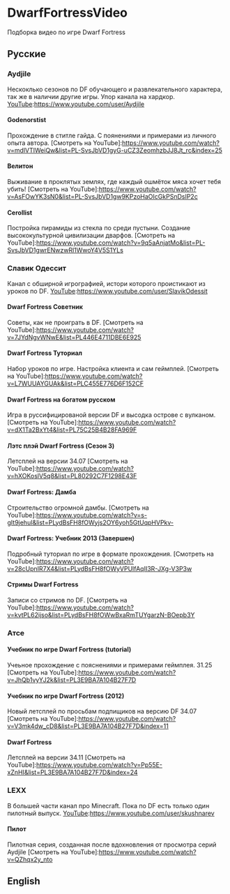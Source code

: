 # DwarfFortressVideo
Подборка видео по игре Dwarf Fortress

## Русские

### Aydjile
Нескоклько сезонов по DF обучающего и развлекательного характера, так же в наличии другие игры. Упор канала на хардкор.
[YouTube]:https://www.youtube.com/user/Aydjile

#### Godenorstist
Прохождение в ститле гайда. С поянениями и примерами из личного опыта автора.
[Смотреть на YouTube]:https://www.youtube.com/watch?v=mdlVTIWeiQw&list=PL-SvsJbVD1gyG-uCZ3ZeomhzbJJ8Jt_rc&index=25

#### Велитон
Выживание в проклятых землях, где каждый ошмёток мяса хочет тебя убить! 
[Смотреть на YouTube]:https://www.youtube.com/watch?v=AsFOwYK3sN0&list=PL-SvsJbVD1gw9KPzoHaOIcGkPSnDsIP2c

#### Cerollist
Постройка пирамиды из стекла по среди пустыни. Создание высококультурной цивилизации дварфов.
[Смотреть на YouTube]:https://www.youtube.com/watch?v=9q5aAnjatMo&list=PL-SvsJbVD1gwrENwzwRl1WwoY4V5S1YLs



### Славик Одессит
Канал с обширной игрографией, истори которого проистикают из уроков по DF.
[YouTube]:https://www.youtube.com/user/SlavikOdessit

#### Dwarf Fortress Советник
Советы, как не проиграть в DF.
[Смотреть на YouTube]:https://www.youtube.com/watch?v=7JYdNgvWNwE&list=PL446E4711DBE6E925

#### Dwarf Fortress Туториал
Набор уроков по игре. Настройка клиента и сам геймплей.
[Смотреть на YouTube]:https://www.youtube.com/watch?v=L7WUUAYGUAk&list=PLC455E776D6F152CF

#### Dwarf Fortress на богатом русском
Игра в руссифицированой версии DF и высодка острове с вулканом.
[Смотреть на YouTube]:https://www.youtube.com/watch?v=dX1Ta2BxYt4&list=PL75C25B4B28FA969F

#### Лэтс плэй Dwarf Fortress (Сезон 3)
Летсплей на версии 34.07
[Смотреть на YouTube]:https://www.youtube.com/watch?v=hXOKoslV5q8&list=PL80292C7F1298E43F

#### Dwarf Fortress: Дамба
Строительство огромной дамбы.
[Смотреть на YouTube]:https://www.youtube.com/watch?v=s-gIt9jehuI&list=PLydBsFH8fOWyjs2OY6yoh5GtUqpHVPkv-

#### Dwarf Fortress: Учебник 2013 (Завершен)
Подробный туториал по игре в формате прохождения.
[Смотреть на YouTube]:https://www.youtube.com/watch?v=28cUpnIR7X4&list=PLydBsFH8fOWyVPUlfAqII3R-JXg-V3P3w

#### Стримы Dwarf Fortress
Записи со стримов по DF.
[Смотреть на YouTube]:https://www.youtube.com/watch?v=kvtPL62ijso&list=PLydBsFH8fOWwBxaRmTUYgarzN-BOepb3Y



### Атсе
[YouTube]:https://www.youtube.com/user/Infognito
[YouTube]:https://www.youtube.com/user/atsechannel

#### Учебник по игре Dwarf Fortress (tutorial)
Учеьное прохождение с пояснениями и примерами геймплея. 31.25
[Смотреть на YouTube]:https://www.youtube.com/watch?v=JhQb1vyYJ2k&list=PL3E9BA7A104B27F7D

#### Учебник по игре Dwarf Fortress (2012)
Новый летсплей по просьбам подпищиков на версию DF 34.07
[Смотреть на YouTube]:https://www.youtube.com/watch?v=V3mk4dw_cD8&list=PL3E9BA7A104B27F7D&index=11

#### Dwarf Fortress
Летсплей на версии 34.11
[Смотреть на YouTube]:https://www.youtube.com/watch?v=Pp55E-xZnHI&list=PL3E9BA7A104B27F7D&index=24



### LEXX
В большей части канал про Minecraft. Пока по DF есть только один пилотный выпуск.
[YouTube]:https://www.youtube.com/user/skushnarev

#### Пилот
Пилотная серия, созданная после вдохновления от просмотра серий Aydjile
[Смотреть на YouTube]:https://www.youtube.com/watch?v=QZhqx2y_nto


## English
